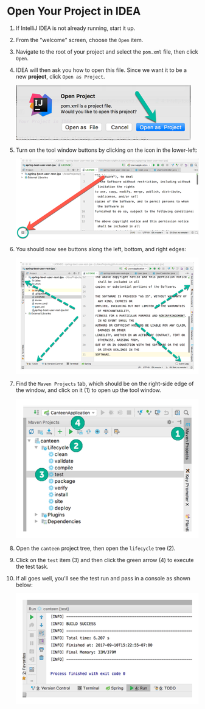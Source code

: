 # Open Your Project in IDEA

1. If IntelliJ IDEA is not already running, start it up.

2. From the "welcome" screen, choose the `Open` item.

3. Navigate to the root of your project and select the `pom.xml` file, then click `Open`.

4. IDEA will then ask you how to open this file. Since we want it to be a new **project**, click `Open as Project`.

    ![](open-as-project.png)

5. Turn on the tool window buttons by clicking on the icon in the lower-left:

    ![](intellij-tool-windows-button.png)

6. You should now see buttons along the left, bottom, and right edges:

    ![](intellij-tool-windows-visible.png)

7. Find the `Maven Projects` tab, which should be on the right-side edge of the window, 
   and click on it (1) to open up the tool window.

    ![](intellij-running-maven-task-task.png)

8. Open the `canteen` project tree, then open the `lifecycle` tree (2).

9. Click on the `test` item (3) and then click the green arrow (4) to execute the test task.

10. If all goes well, you'll see the test run and pass in a console as shown below:

     ![](intellij-maven-test-task-run.png)
